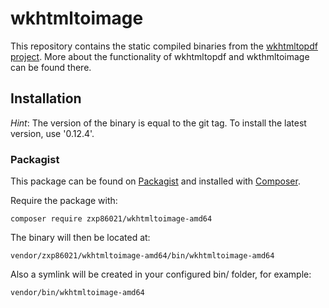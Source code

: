 wkhtmltoimage
================

This repository contains the static compiled binaries from the [wkhtmltopdf project](http://wkhtmltopdf.org/).
More about the functionality of wkhtmltopdf and wkthmltoimage can be found there.

## Installation

_Hint_:
The version of the binary is equal to the git tag.
To install the latest version, use '0.12.4'.

### Packagist

This package can be found on [Packagist](http://packagist.org) and installed with [Composer](https://getcomposer.org/).

Require the package with:

    composer require zxp86021/wkhtmltoimage-amd64

The binary will then be located at:

    vendor/zxp86021/wkhtmltoimage-amd64/bin/wkhtmltoimage-amd64

Also a symlink will be created in your configured bin/ folder, for example:

    vendor/bin/wkhtmltoimage-amd64
